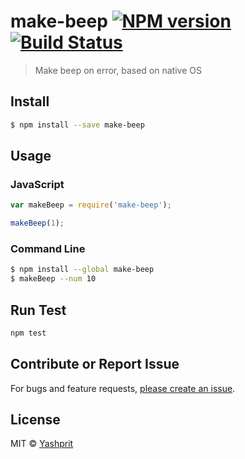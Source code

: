 #  make-beep [![NPM version][npm-image]][npm-url] [![Build Status][travis-image]][travis-url] 

> Make beep on error, based on native OS


## Install

```sh
$ npm install --save make-beep
```


## Usage

### JavaScript

```js
var makeBeep = require('make-beep');

makeBeep(1);
```

### Command Line

```sh
$ npm install --global make-beep
$ makeBeep --num 10
```

## Run Test
```sh
npm test
```

## Contribute or Report Issue
For bugs and feature requests, [please create an issue][issue-url].

## License

MIT © [Yashprit](yashprit.github.io)

[issue-url]: https://github.com/yashprit/make-beep/issues
[npm-url]: https://npmjs.org/package/make-beep
[npm-image]: https://badge.fury.io/js/make-beep.svg
[travis-url]: https://travis-ci.org/yashprit/make-beep
[travis-image]: https://travis-ci.org/yashprit/make-beep.svg?branch=master
